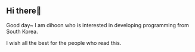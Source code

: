 ## Hi there👋 

Good day~ I am dihoon who is interested in developing programming from South Korea.

I wish all the best for the people who read this.
